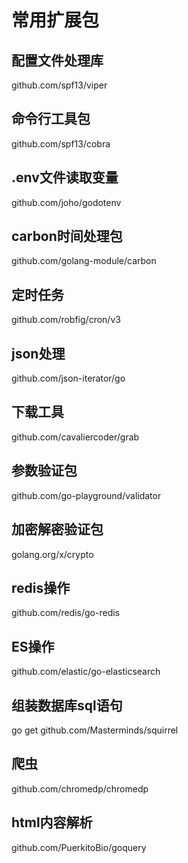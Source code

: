 
# 常用扩展包

## 配置文件处理库
github.com/spf13/viper
## 命令行工具包
github.com/spf13/cobra
## .env文件读取变量
github.com/joho/godotenv
## carbon时间处理包
github.com/golang-module/carbon
## 定时任务
github.com/robfig/cron/v3
## json处理
github.com/json-iterator/go
## 下载工具
github.com/cavaliercoder/grab
## 参数验证包
github.com/go-playground/validator
## 加密解密验证包
golang.org/x/crypto
## redis操作
github.com/redis/go-redis
## ES操作
github.com/elastic/go-elasticsearch
## 组装数据库sql语句
go get github.com/Masterminds/squirrel
## 爬虫 
github.com/chromedp/chromedp
## html内容解析
github.com/PuerkitoBio/goquery
